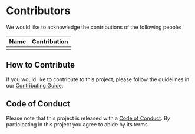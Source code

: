# Contributors

We would like to acknowledge the contributions of the following people:

| Name | Contribution |
| ---- | ------------ |
|      |

## How to Contribute

If you would like to contribute to this project, please follow the guidelines in our [Contributing Guide](dev-setup.md).

## Code of Conduct

Please note that this project is released with a [Code of Conduct](code-of-conduct.md). By participating in this project you agree to abide by its terms.
